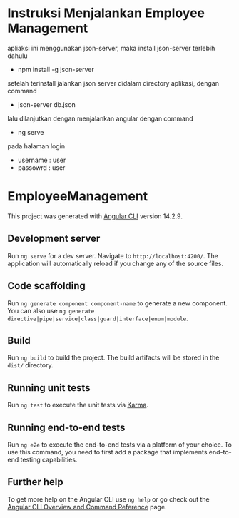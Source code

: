 # Instruksi Menjalankan Employee Management

apliaksi ini menggunakan json-server, maka install json-server terlebih dahulu 

- npm install -g json-server

setelah terinstall jalankan json server didalam directory aplikasi, dengan command
 
- json-server db.json
 
lalu dilanjutkan dengan menjalankan angular dengan command

- ng serve

pada halaman login 
- username : user
- passowrd : user



# EmployeeManagement

This project was generated with [Angular CLI](https://github.com/angular/angular-cli) version 14.2.9.

## Development server

Run `ng serve` for a dev server. Navigate to `http://localhost:4200/`. The application will automatically reload if you change any of the source files.

## Code scaffolding

Run `ng generate component component-name` to generate a new component. You can also use `ng generate directive|pipe|service|class|guard|interface|enum|module`.

## Build

Run `ng build` to build the project. The build artifacts will be stored in the `dist/` directory.

## Running unit tests

Run `ng test` to execute the unit tests via [Karma](https://karma-runner.github.io).

## Running end-to-end tests

Run `ng e2e` to execute the end-to-end tests via a platform of your choice. To use this command, you need to first add a package that implements end-to-end testing capabilities.

## Further help

To get more help on the Angular CLI use `ng help` or go check out the [Angular CLI Overview and Command Reference](https://angular.io/cli) page.
